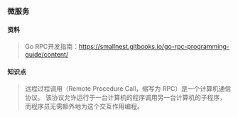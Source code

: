 ### 微服务
#### 资料
> Go RPC开发指南：https://smallnest.gitbooks.io/go-rpc-programming-guide/content/
#### 知识点
> 远程过程调用（Remote Procedure Call，缩写为 RPC）是一个计算机通信协议。 该协议允许运行于一台计算机的程序调用另一台计算机的子程序，而程序员无需额外地为这个交互作用编程。
